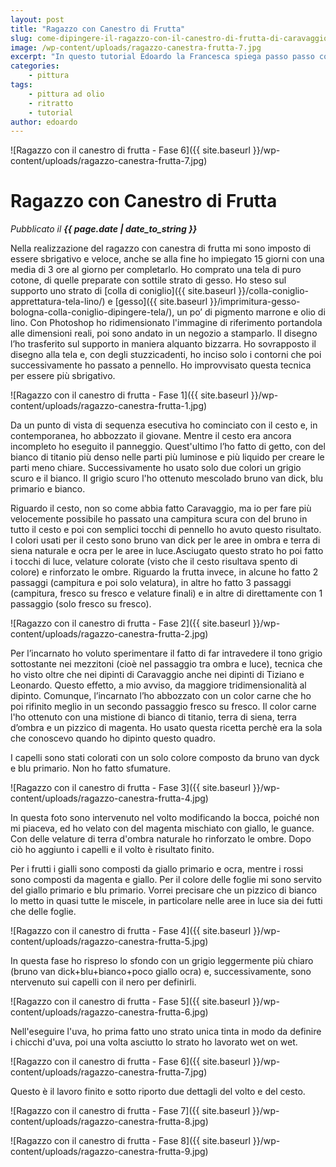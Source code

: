 ```yaml
---
layout: post
title: "Ragazzo con Canestro di Frutta"
slug: come-dipingere-il-ragazzo-con-il-canestro-di-frutta-di-caravaggio
image: /wp-content/uploads/ragazzo-canestra-frutta-7.jpg
excerpt: "In questo tutorial Edoardo la Francesca spiega passo passo come dipingere il Ragazzo con Canestro di Frutta di Caravaggio."
categories:
    - pittura
tags:
    - pittura ad olio
    - ritratto
    - tutorial
author: edoardo
---
```


![Ragazzo con il canestro di frutta - Fase 6]({{ site.baseurl }}/wp-content/uploads/ragazzo-canestra-frutta-7.jpg)

# Ragazzo con Canestro di Frutta
_Pubblicato il **{{ page.date | date_to_string }}**_

Nella realizzazione del ragazzo con canestra di frutta mi sono imposto di essere sbrigativo e veloce, anche se alla fine ho impiegato 15 giorni con una media di 3 ore al giorno per completarlo. Ho comprato una tela di puro cotone, di quelle preparate con sottile strato di gesso. Ho steso sul supporto uno strato di [colla di coniglio]({{ site.baseurl }}/colla-coniglio-apprettatura-tela-lino/) e [gesso]({{ site.baseurl }}/imprimitura-gesso-bologna-colla-coniglio-dipingere-tela/), un po’ di pigmento marrone e olio di lino. Con Photoshop ho ridimensionato l'immagine di riferimento portandola alle dimensioni reali, poi sono andato in un negozio a stamparlo. Il disegno l’ho trasferito sul supporto in maniera alquanto bizzarra. Ho sovrapposto il disegno alla tela e, con degli stuzzicadenti, ho inciso solo i contorni che poi successivamente ho passato a pennello. Ho improvvisato questa tecnica per essere più sbrigativo.

![Ragazzo con il canestro di frutta - Fase 1]({{ site.baseurl }}/wp-content/uploads/ragazzo-canestra-frutta-1.jpg)

Da un punto di vista di sequenza esecutiva ho cominciato con il cesto e, in contemporanea, ho abbozzato il giovane. Mentre il cesto era ancora incompleto ho eseguito il panneggio. Quest'ultimo l’ho fatto di getto, con del bianco di titanio più denso nelle parti più luminose e più liquido per creare le parti meno chiare. Successivamente ho usato solo due colori un grigio scuro e il bianco. Il grigio scuro l'ho ottenuto mescolado bruno van dick, blu primario e bianco.

Riguardo il cesto, non so come abbia fatto Caravaggio, ma io per fare più velocemente possibile ho passato una campitura scura con del bruno in tutto il cesto e poi con semplici tocchi di pennello ho avuto questo risultato. I colori usati per il cesto sono bruno van dick per le aree in ombra e terra di siena naturale e ocra per le aree in luce.Asciugato questo strato ho poi fatto i tocchi di luce, velature colorate (visto che il cesto risultava spento di colore) e rinforzato le ombre. Riguardo la frutta invece, in alcune ho fatto 2 passaggi (campitura e poi solo velatura), in altre ho fatto 3 passaggi (campitura, fresco su fresco e velature finali) e in altre di direttamente con 1 passaggio (solo fresco su fresco).

![Ragazzo con il canestro di frutta - Fase 2]({{ site.baseurl }}/wp-content/uploads/ragazzo-canestra-frutta-2.jpg)

Per l’incarnato ho voluto sperimentare il fatto di far intravedere il tono grigio sottostante nei mezzitoni (cioè nel passaggio tra ombra e luce), tecnica che ho visto oltre che nei dipinti di Caravaggio anche nei dipinti di Tiziano e Leonardo. Questo effetto, a mio avviso, da maggiore tridimensionalità al dipinto. Comunque, l’incarnato l’ho abbozzato con un color carne che ho poi rifinito meglio in un secondo passaggio fresco su fresco. Il color carne l'ho ottenuto con una mistione di bianco di titanio, terra di siena, terra d’ombra e un pizzico di magenta. Ho usato questa ricetta perchè era la sola che conoscevo quando ho dipinto questo quadro.

I capelli sono stati colorati con un solo colore composto da bruno van dyck e blu primario. Non ho fatto sfumature.

![Ragazzo con il canestro di frutta - Fase 3]({{ site.baseurl }}/wp-content/uploads/ragazzo-canestra-frutta-4.jpg)

In questa foto sono intervenuto nel volto modificando la bocca, poiché non mi piaceva, ed ho velato con del magenta mischiato con giallo, le guance. Con delle velature di terra d'ombra naturale ho rinforzato le ombre. Dopo ciò ho aggiunto i capelli e il volto è risultato finito.

Per i frutti i gialli sono composti da giallo primario e ocra, mentre i rossi sono composti da magenta e giallo. Per il colore delle foglie mi sono servito del giallo primario e blu primario. Vorrei precisare che un pizzico di bianco lo metto in quasi tutte le miscele, in particolare nelle aree in luce sia dei futti che delle foglie.

![Ragazzo con il canestro di frutta - Fase 4]({{ site.baseurl }}/wp-content/uploads/ragazzo-canestra-frutta-5.jpg)

In questa fase ho rispreso lo sfondo con un grigio leggermente più chiaro (bruno van dick+blu+bianco+poco giallo ocra) e, successivamente, sono ntervenuto sui capelli con il nero per definirli.

![Ragazzo con il canestro di frutta - Fase 5]({{ site.baseurl }}/wp-content/uploads/ragazzo-canestra-frutta-6.jpg)

Nell'eseguire l'uva, ho prima fatto uno strato unica tinta in modo da definire i chicchi d'uva, poi una volta asciutto lo strato ho lavorato wet on wet.

![Ragazzo con il canestro di frutta - Fase 6]({{ site.baseurl }}/wp-content/uploads/ragazzo-canestra-frutta-7.jpg)

Questo è il lavoro finito e sotto riporto due dettagli del volto e del cesto.

![Ragazzo con il canestro di frutta - Fase 7]({{ site.baseurl }}/wp-content/uploads/ragazzo-canestra-frutta-8.jpg)

![Ragazzo con il canestro di frutta - Fase 8]({{ site.baseurl }}/wp-content/uploads/ragazzo-canestra-frutta-9.jpg)
